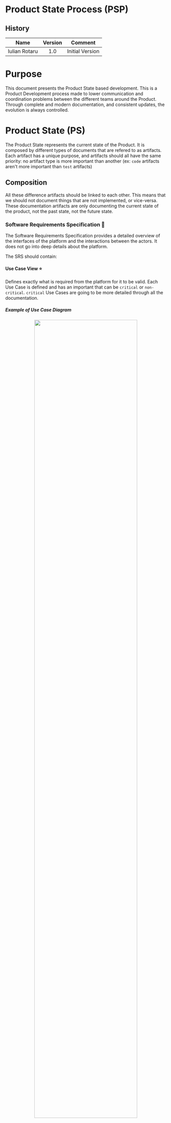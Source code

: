 # Product State Process (PSP)

## History

| Name | Version | Comment |
| :---: | :---: | :---: |
| Iulian Rotaru | 1.0 | Initial Version |

# Purpose

This document presents the Product State based development. This is a Product Development process made to lower communication and coordination problems between the different teams around the Product. Through complete and modern documentation, and consistent updates, the evolution is always controlled.

# Product State (PS)

The Product State represents the current state of the Product. It is composed by different types of documents that are refered to as artifacts. Each artifact has a unique purpose, and artifacts should all have the same priority: no artifact type is more important than another (ex: `code` artifacts aren't more important than `test` artifacts)

## Composition

All these difference artifacts should be linked to each other. This means that we should not document things that are not implemented, or vice-versa. These documentation artifacts are only documenting the current state of the product, not the past state, not the future state.

### Software Requirements Specification 📕

The Software Requirements Specification provides a detailed overview of the interfaces of the platform and the interactions between the actors. It does not go into deep details about the platform.

The SRS should contain:

#### Use Case View ⭐

Defines exactly what is required from the platform for it to be valid. Each Use Case is defined and has an important that can be `critical` or `non-critical`. `critical` Use Cases are going to be more detailed through all the documentation.

##### Example of Use Case Diagram

<div style="text-align:center;">
    <img src="resources/psp-use-case-diagram-example.svg" style="width: 80%;max-width: 1000px;"/>
</div>

##### Example of Non-Critical Use Case Definition

| []() | |
| :---: | :---: |
| Name | Log In and use T721 Wallet |
| Code | `T721AUC2` |
| Importance | Non-Critical |
| Primary Actor | Unauthenticated User |
| Preconditions | Unauthenticated User provides valid credentials |
| Postconditions | A Token and its encrypted Wallet is sent to the Unauthenticated User |

##### Example of Critical Use Case Definition

| []() | |
| :---: | :---: |
| Name | Create T721 Account |
| Code | `T721AUC1` |
| Importance | Critical |
| Primary Actor | Unauthenticated User |
| Preconditions | User provides valid credentials |
| Postconditions | New T721 account is created with given credentials, a new Wallet is generated |

#### UI & UX Views 🖥

In our modern product process approach, we focus a lot more on external interfaces and user interactions. This is why we included what we are calling `UI Views`. In a hierarchical manner, each section of the website has its design captured. Two reasons for this :

- It's now easier for someone non-technical or someone new to the team to have a real overview of the interfaces and how all the use cases defined in the `Use Case View` or the Critical Scenarios are triggered.

- When modification are required, it is now trivial to show previous and future version, and creates less ambiguous results.

We also include an `UX View` for every `UI View`, that describes the nature of the elements present in the design, and captures key events and when they are triggered. This is very useful to keep consistent interfaces between mobile and desktop applications. Always associated with a Component Table that defines all the types of components that can be found on the `UX Views`.

##### Example of UI View

<div style="text-align:center;">
    <img src="resources/psp-ui-view-example.png" style="width: 80%;max-width: 1000px;"/>
</div>

##### Example of Component Table

<div style="text-align:center;">
    <img src="resources/psp-component-table-example.svg" style="width: 80%;max-width: 1000px;"/>
</div>

##### Example of UX View

<div style="text-align:center;">
    <img src="resources/psp-ux-view-example.svg" style="width: 80%;max-width: 1000px;"/>
</div>

##### Example of UI & UX View description

| []() | |
| :---: | :---: |
| Name | Event |
| Hierarchy | `UI1` > `events` > `UI5` > |
| Part of | `#desktop_web_app.UI10` |
| Unique ID | `#desktop_web_app.UI10` |
| Render Conditions | Event is selected in [Events Management Navigation (`UI5`)](#) |
| Type | UI Elements |
| --- | --- |
| `4` : on click | Copy Event URL to clipboard |
| `5` : on click | Enable Edit Mode, Navigates to [Edit Event (`UI11`)](#) |
| `20` : on click | Open [Buy Ticket from Event (`MUI1`)](#) |
| `23` : on click | Trigger [System Operation Contract 14 in Withdraw Event Funds (`CO14`)](#) |

#### Critical Scenarios ❗

Each `critical` Use Case is considered to be a Critical Scenario. This scenario is defined by two documents: the SSD (System Sequence Diagram) and the SOC (System Operation Contract). The SSD will defined all the operations between the User / Actor and the System in order for the Critical Scenario to be complete. The SSD will define several System Operations. For Each System Operation, a System Operation Contract will define all required `pre-conditions` and `post-conditions`. `pre-conditions` are conditions required by the calling Actor in order for the System Operation to work properly, the `post-conditions` are the conditions that should be met by the System in order for the Actor to consider the Operation to be complete.

##### Example of System Sequence Diagram

<div style="text-align:center;">
    <img src="resources/psp-system-sequence-diagram-example.svg" style="width: 80%;max-width: 1000px;"/>
</div>

##### Example of System Operation Contract

| []() | |
| :---: | :---: |
| Name | register(username, email, password) |
| Location | WebbApp, Server |
| Code | `CO1` |
| Preconditions | none |
| Postconditions | User instance `user` is created |
| | `user` email and username attributes are modified given `email`, `username` |
| | `user` password attribute is modified with hash of given `password` |
| | Token instance `token` is created |
| | `token` is associated to `user` |
| | `token` is returned |

#### Domain Model 🧩

Defines all the Actors en entities of our services. This is the reprensation of real-world actors, entities or concept, not software components. It pictures relations, no operations between them.

##### Example of Domain Model

<div style="text-align:center;">
    <img src="resources/psp-domain-model-example.svg" style="width: 80%;max-width: 1000px;"/>
</div>


### Software Architecture Document 📗

This document goes deep into technical details. It is directly linked to the SRS and inherits some properties and sections defined there. It is composed of 7 Views, that define all the properties of the platform, and all of them should be edited according to current implementation. Adding a new field in a database table ? Edit the Data View. Changing the deployment configuration ? Edit the Dynamic View.

#### Logical View 💡

The Logical view presents all the tiers and layers of our system, and all the logical entities that are composing them. It provides a great overview of all the actors and interactions of the system, at a more technical level. It also describes all the use case realizations in details.

##### Example of Layer and Tiers Diagram

<div style="text-align:center;">
    <img src="resources/psp-layer-and-tier-example.svg" style="width: 80%;max-width: 1000px;"/>
</div>

##### Example of Use Case Realization Diagram

<div style="text-align:center;">
    <img src="resources/psp-use-case-realization-example.svg" style="width: 80%;max-width: 1000px;"/>
</div>

#### Process View 🔀

The Process view presents all the state shifting happening on the critical scenarios. It is composed of activity diagrams.

##### Example of Activity Diagram

<div style="text-align:center;">
    <img src="resources/psp-activity-diagram-example.svg" style="width: 80%;max-width: 1000px;"/>
</div>

#### Implementation View 🛠

The Implementation view describes in details critical implementation sections.

##### Example of Implementation Diagram

<div style="text-align:center;">
    <img src="resources/psp-implementation-diagram-example.svg" style="width: 80%;max-width: 1000px;"/>
</div>

#### Data View 🗄

The Data view captures the organization and tables of the existing means of storage.

##### Example of Data Diagram

<div style="text-align:center;">
    <img src="resources/psp-data-diagram-example.svg" style="width: 80%;max-width: 1000px;"/>
</div>

#### Deployment View 🚀 

The Deployment view captures the runtime infrastructure organization.

##### Example of Deployment Diagram

<div style="text-align:center;">
    <img src="resources/psp-deployment-diagram-example.svg" style="width: 80%;max-width: 1000px;"/>
</div>

### Implementation Artifacts 📘

The Implementation Artifacts are the last type of documents. They are composed of all the code, the tests and the configs and there is only one rule: the code should reflect what is described in both the SRS and the SAD, nothing more, nothing less. As soon as a modification is made to the code, the SRS and SAD should be checked and modified accordingly (sometimes not required).

### Goal of the PS

The Product State is the composition of the 3 documents and artifacts collections described above: SRS, SAD and Implementation. They are tightly coupled and they should always be at the same level. There should be no code not documented in the SAD or SRS, there whould be no documentation of non-existing implementation.

## Product State Shifting Proposal (P2SP)

For most modifications of the Product State, a document called the P2SP should be created and completed. The main purpose is to document the sections that are modified, added or removed from all the different views of the SAD & SRS before starting any implementation. This process will ensure no ambiguous communication between technical and non-technical team. It will also store informations for a longer time and will always provide precise indications for the implementation part. Each P2SP will then be declined into one or several issues / PRs until the whole proposal is applied in the implementation, SRS and SAD.

### Composition

#### Title

The title should be a short sentence explaining what modifications are required.

#### Status

The status of the P2SP is one of the following:

- Sleeping: Document is not redacted yet
- Proposal To Fill: Document should be filled
- Waiting for reviews: Document is filled and assignees should review it
- Waiting for Implementation: Document is filled and reviewed, next step is the code 
- Implementing: Currently implementing modifications
- Waiting for Validations: Implementation is done, and reviewers should check the work
- Waiting for to be Merged: Work is done and should be merge to main branch
- Merged: P2SP is done

#### Description

Description should explain why the modifications are brought, in details.

#### Assignees

This is the following list of assignees:

- Main: The main assignee is in charge of the P2SP
- UI & UX: In charge of UI & UX View modification
- Use Case & Critical Scenarios: In Charge of Use Case View and Crtical Scenarios modifications
- Logical: In Charge of the Logical View modifications
- Process: In Charge of the Process View modifications
- Implementation: In Charge of the Implementation View modifications
- Data: In Charge of the Data View modifications
- Deployment: In Charge of the Deployment View modifications

Of course, not all P2SP require all the assignees.

#### View Updates

For any view modification, it should follow one of the following cases.

- Addition: New element is added and it should be mentionned new the diagram / text / table.
- Modification: Both old and new version of the modified artifacts should be included
- Removal: A list of removed artifacts should be provided

## Git

### Epics

### Issues

### Commits

### Branches

### PRs

